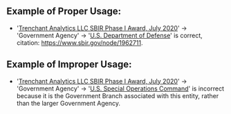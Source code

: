 ## Example of Proper Usage:
* '[Trenchant Analytics LLC SBIR Phase I Award, July 2020](https://golden.com/wiki/Trenchant_Analytics_LLC_SBIR_Phase_I_Award%2C_July_2020-REGN3Y9)' → 'Government Agency' → '[U.S. Department of Defense](https://golden.com/wiki/U.S._Department_of_Defense-NMM8EM9)' is correct, citation: https://www.sbir.gov/node/1962711. 

## Example of Improper Usage:
* '[Trenchant Analytics LLC SBIR Phase I Award, July 2020](https://golden.com/wiki/Trenchant_Analytics_LLC_SBIR_Phase_I_Award%2C_July_2020-REGN3Y9)' → 'Government Agency' → '[U.S. Special Operations Command](https://golden.com/wiki/U.S._Special_Operations_Command-X6JDDX)' is incorrect because it is the Government Branch associated with this entity, rather than the larger Government Agency.